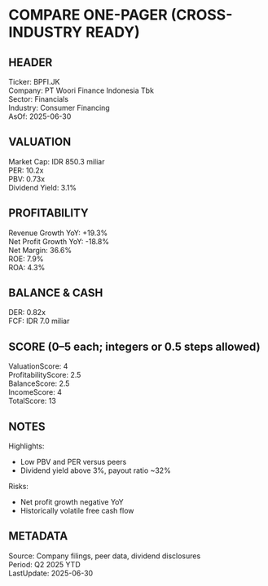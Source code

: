 # COMPARE ONE-PAGER (CROSS-INDUSTRY READY)

## HEADER
Ticker: BPFI.JK  
Company: PT Woori Finance Indonesia Tbk  
Sector: Financials  
Industry: Consumer Financing  
AsOf: 2025-06-30

## VALUATION
Market Cap: IDR 850.3 miliar  
PER: 10.2x  
PBV: 0.73x  
Dividend Yield: 3.1%

## PROFITABILITY
Revenue Growth YoY: +19.3%  
Net Profit Growth YoY: -18.8%  
Net Margin: 36.6%  
ROE: 7.9%  
ROA: 4.3%

## BALANCE & CASH
DER: 0.82x  
FCF: IDR 7.0 miliar

## SCORE (0–5 each; integers or 0.5 steps allowed)
ValuationScore: 4  
ProfitabilityScore: 2.5  
BalanceScore: 2.5  
IncomeScore: 4  
TotalScore: 13

## NOTES
Highlights:
- Low PBV and PER versus peers
- Dividend yield above 3%, payout ratio ~32%

Risks:
- Net profit growth negative YoY
- Historically volatile free cash flow

## METADATA
Source: Company filings, peer data, dividend disclosures  
Period: Q2 2025 YTD  
LastUpdate: 2025-06-30